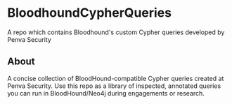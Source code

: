 # BloodhoundCypherQueries
A repo which contains Bloodhound's custom Cypher queries developed by Penva Security

## About
A concise collection of BloodHound-compatible Cypher queries created at Penva Security. Use this repo as a library of inspected, annotated queries you can run in BloodHound/Neo4j during engagements or research.

